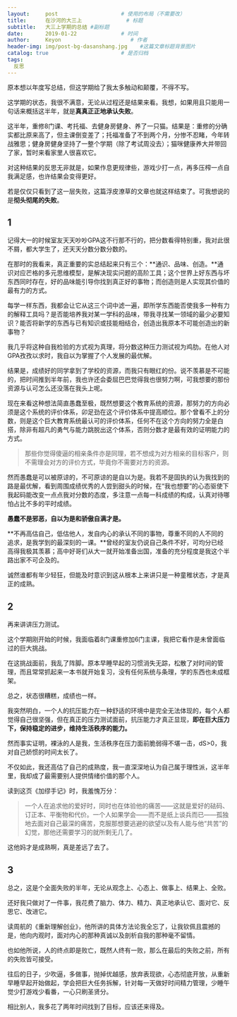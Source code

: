 ```yaml
---
layout:     post                    # 使用的布局（不需要改）
title:      在沙河的大三上              # 标题 
subtitle:   大三上学期的总结 #副标题
date:       2019-01-22              # 时间
author:     Keyon                      # 作者
header-img: img/post-bg-dasanshang.jpg    #这篇文章标题背景图片
catalog: true                       # 是否归档
tags:
  反思
---
```


原本想以年度写总结，但这学期给了我太多触动和颠覆，不得不写。

这学期的状态，我很不满意，无论从过程还是结果来看。我想，如果用且只能用一句话来概括这半年，就是**真真正正地承认失败**。

这半年，重修8门课、考托福、去健身房健身、养了一只猫。结果是：重修的分确实都比原来高了，但主课倒变差了；托福准备了不到两个月，分惨不忍睹，今年转战雅思；健身房健身坚持了一整个学期（除了考试周没去）；猫咪健康养大并带回了家，暂时来看家里人很喜欢它。

对这种结果的反思无非就是，如果作息更规律些，游戏少打一点，再多压榨一点自我满足感，也许结果会变得更好。

若是仅仅只看到了这一层失败，这篇浮皮潦草的文章也就这样结束了。可我想说的是**彻头彻尾的失败**。

## 1
记得大一的时候室友天天吵吵GPA这不行那不行的，把分数看得特别重，我对此很不屑，都大学生了，还天天分数分数分数的。

在那时的我看来，真正重要的实总结起来只有三个：**通识、品味、创造。**通识对应芒格的多元思维模型，是解决现实问题的高阶工具；这个世界上好东西与坏东西同时存在，好的品味能引导你找到真正好的事物；而创造则是人实现其价值的最有力的方式。

每学一样东西，我都会让它从这三个词中滤一遍，即所学东西能否使我多一种有力的解释工具吗？是否能培养我对某一学科的品味，带我寻找某一领域的最少必要知识？能否将新学的东西与已有知识或技能相结合，创造出我原本不可能创造出的新事物？

我几乎将这种自我检验的方式视为真理，将分数这种压力测试视为鸡肋。在他人对GPA孜孜以求时，我自以为掌握了个人发展的最优解。

结果是，成绩好的同学拿到了学校的资源，而我只有眼红的份。说不羡慕是不可能的，把时间推到半年前，我也许还会委屈巴巴觉得我也很努力啊，可我想要的那份资源与认可怎么还没落在我头上呢。

现在来看这种想法简直愚蠢至极，既然想要这个教育系统的资源，那努力的方向必须是这个系统的评价体系，卯足劲在这个评价体系中提高顺位。那个曾看不上的分数，则是这个巨大教育系统最认可的评价体系，任何不在这个方向的努力全是白搭，除非有超凡的勇气与能力跳脱出这个体系，否则分数才是最有效的证明能力的方式。

> 那些你觉得傻逼的相亲条件亦是同理，若不想成为对方相亲的目标客户，则不需理会对方的评价方式，毕竟你不需要对方的资源。

然而愚蠢是可以被原谅的，不可原谅的是自以为是。我若不是固执的认为我找到的路是最优解，看到周围成绩优秀的人尝到甜头的时候，在“我也想要”的心态驱使下我起码能改变一点点我对分数的态度，多注意一点每一科成绩的构成，认真对待哪怕占比不多的平时成绩。

**愚蠢不是邪恶，自以为是和骄傲自满才是。**

**不再高估自己，低估他人，发自内心的承认不同的事物，尊重不同的人不同的追求，是我学到的最深刻的一课。**曾经的室友仍说自己条件不好，可均分已经高得我极其羡慕；高中好哥们从大一就开始准备出国，准备的充分程度是我这个半路出家不可企及的。

诚然谁都有年少轻狂，但能及时意识到这从根本上来讲只是一种童稚状态，才是真正的成熟。

## 2
再来讲讲压力测试。

这个学期刚开始的时候，我面临着8门课重修加6门主课，我把它看作是未曾面临过的巨大挑战。

在这挑战面前，我乱了阵脚。原本早睡早起的习惯消失无踪，松散了对时间的管理，而且常常抓起来一本书就开始复习，没有任何系统与条理，学的东西也未成框架。

总之，状态很糟糕，成绩也一样。

我突然明白，一个人的抗压能力在一种舒适的环境中是完全无法体现的，每个人都觉得自己很坚强，但在真正的压力测试面前，抗压能力才真正显现，**即在巨大压力下，保持稳定的进步，维持生活秩序的能力。**

然而事实证明，裸泳的人是我，生活秩序在压力面前脆弱得不堪一击，dS>0，我对自己娇惯的时间太长了。

不仅如此，我还高估了自己的成熟度，我一直深深地认为自己属于理性派，这半年里，我却成了最需要别人提供情绪价值的那个人。

读到这页《加缪手记》时，我羞愧万分：

> 一个人在追求他的爱好时，同时也在体验他的痛苦——这就是爱好的砝码、订正本、平衡物和代价。一个人如果学会——而不是纸上谈兵而已——孤独地去面对自己最深的痛苦，克服那想要逃避的欲望以及有人能与他“共苦”的幻觉，那他还需要学习的就所剩无几了。

这他妈才是成熟啊，真是差远了去了。

## 3
总之，这是个全面失败的半年，无论从观念上、心态上、做事上、结果上、全败。

还好我只做对了一件事，我花费了脑力、体力、精力、真正地承认它、面对它、反思它、改进它。

读周航的《重新理解创业》，他所讲的具体方法论我全忘了，让我钦佩且震撼的是，他向内观时，面对内心的那种真诚以及剖析自我的那种毫不留情。

也如他所说，人的终点即是败亡，既然人终有一败，那么在最后的失败之前，所有的失败皆可接受。

往后的日子，少吹逼，多做事，抛掉优越感，放弃表现欲，心态彻底开放，从重新早睡早起开始做起，学会把巨大任务拆解，针对每一天做好时间精力管理，少睡午觉少打游戏少看番，一心只刷圣贤分。

相比别人，我多花了两年时间找到了目标，应该还来得及。